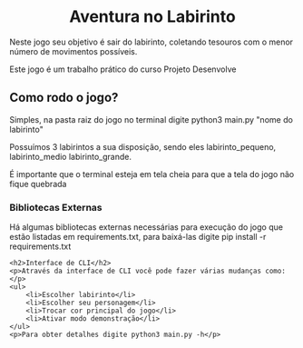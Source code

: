 <!DOCTYPE html>
<html lang="pt-BR">
<head>
    <meta charset="UTF-8">
    <meta name="viewport" content="width=device-width, initial-scale=1.0">
</head>
<body>
    <h1 align=center> Aventura no Labirinto </h1>
    <p>Neste jogo seu objetivo é sair do labirinto, coletando tesouros com o menor número 
        de movimentos possíveis.</p>
    <p>Este jogo é um trabalho prático do curso Projeto Desenvolve</p>
    <h2>Como rodo o jogo?</h2>
    <p>Simples, na pasta raiz do jogo no terminal digite python3 main.py "nome do 
        labirinto"</p>
    <p>Possuímos 3 labirintos a sua disposição, sendo eles labirinto_pequeno, labirinto_medio 
        labirinto_grande.
    </p>
    <p>É importante que o terminal esteja em tela cheia para que a tela do jogo não fique quebrada</p>
    <h3>Bibliotecas Externas</h3>
    <p>Há algumas bibliotecas externas necessárias para execução do jogo que estão listadas em requirements.txt, para baixá-las digite pip install -r requirements.txt</p>

    <h2>Interface de CLI</h2>
    <p>Através da interface de CLI você pode fazer várias mudanças como:</p>
    <ul>
        <li>Escolher labirinto</li>
        <li>Escolher seu personagem</li>
        <li>Trocar cor principal do jogo</li>
        <li>Ativar modo demonstração</li>
    </ul>
    <p>Para obter detalhes digite python3 main.py -h</p>
</body>
</html>
